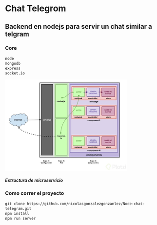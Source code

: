 # Chat Telegrom

## Backend en nodejs para servir un chat similar a telgram
### Core
```
node
mongodb
express
socket.io
```

<img src="https://github.com/nicolasgonzalezgonzanlez/Node-chat-telegram/blob/master/diagrama-825e902b-0966-40f0-8231-65b99f7206c1.webp" width="400" height="auto" />

##### Estructura de microservicio

### Como correr el proyecto

```
git clone https://github.com/nicolasgonzalezgonzanlez/Node-chat-telegram.git
npm install
npm run server
```
